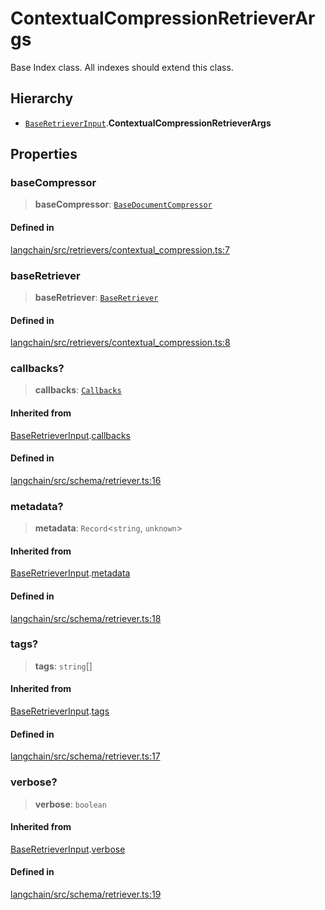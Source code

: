 ContextualCompressionRetrieverArgs
==================================

Base Index class. All indexes should extend this class.

Hierarchy[​](#hierarchy "Direct link to Hierarchy")
---------------------------------------------------

*   [`BaseRetrieverInput`](/docs/api/schema_retriever/interfaces/BaseRetrieverInput).**ContextualCompressionRetrieverArgs**

Properties[​](#properties "Direct link to Properties")
------------------------------------------------------

### baseCompressor[​](#basecompressor "Direct link to baseCompressor")

> **baseCompressor**: [`BaseDocumentCompressor`](/docs/api/retrievers_document_compressors/classes/BaseDocumentCompressor)

#### Defined in[​](#defined-in "Direct link to Defined in")

[langchain/src/retrievers/contextual\_compression.ts:7](https://github.com/hwchase17/langchainjs/blob/46e1734/langchain/src/retrievers/contextual_compression.ts#L7)

### baseRetriever[​](#baseretriever "Direct link to baseRetriever")

> **baseRetriever**: [`BaseRetriever`](/docs/api/schema_retriever/classes/BaseRetriever)

#### Defined in[​](#defined-in-1 "Direct link to Defined in")

[langchain/src/retrievers/contextual\_compression.ts:8](https://github.com/hwchase17/langchainjs/blob/46e1734/langchain/src/retrievers/contextual_compression.ts#L8)

### callbacks?[​](#callbacks "Direct link to callbacks?")

> **callbacks**: [`Callbacks`](/docs/api/callbacks/types/Callbacks)

#### Inherited from[​](#inherited-from "Direct link to Inherited from")

[BaseRetrieverInput](/docs/api/schema_retriever/interfaces/BaseRetrieverInput).[callbacks](/docs/api/schema_retriever/interfaces/BaseRetrieverInput#callbacks)

#### Defined in[​](#defined-in-2 "Direct link to Defined in")

[langchain/src/schema/retriever.ts:16](https://github.com/hwchase17/langchainjs/blob/46e1734/langchain/src/schema/retriever.ts#L16)

### metadata?[​](#metadata "Direct link to metadata?")

> **metadata**: `Record`<`string`, `unknown`\>

#### Inherited from[​](#inherited-from-1 "Direct link to Inherited from")

[BaseRetrieverInput](/docs/api/schema_retriever/interfaces/BaseRetrieverInput).[metadata](/docs/api/schema_retriever/interfaces/BaseRetrieverInput#metadata)

#### Defined in[​](#defined-in-3 "Direct link to Defined in")

[langchain/src/schema/retriever.ts:18](https://github.com/hwchase17/langchainjs/blob/46e1734/langchain/src/schema/retriever.ts#L18)

### tags?[​](#tags "Direct link to tags?")

> **tags**: `string`\[\]

#### Inherited from[​](#inherited-from-2 "Direct link to Inherited from")

[BaseRetrieverInput](/docs/api/schema_retriever/interfaces/BaseRetrieverInput).[tags](/docs/api/schema_retriever/interfaces/BaseRetrieverInput#tags)

#### Defined in[​](#defined-in-4 "Direct link to Defined in")

[langchain/src/schema/retriever.ts:17](https://github.com/hwchase17/langchainjs/blob/46e1734/langchain/src/schema/retriever.ts#L17)

### verbose?[​](#verbose "Direct link to verbose?")

> **verbose**: `boolean`

#### Inherited from[​](#inherited-from-3 "Direct link to Inherited from")

[BaseRetrieverInput](/docs/api/schema_retriever/interfaces/BaseRetrieverInput).[verbose](/docs/api/schema_retriever/interfaces/BaseRetrieverInput#verbose)

#### Defined in[​](#defined-in-5 "Direct link to Defined in")

[langchain/src/schema/retriever.ts:19](https://github.com/hwchase17/langchainjs/blob/46e1734/langchain/src/schema/retriever.ts#L19)